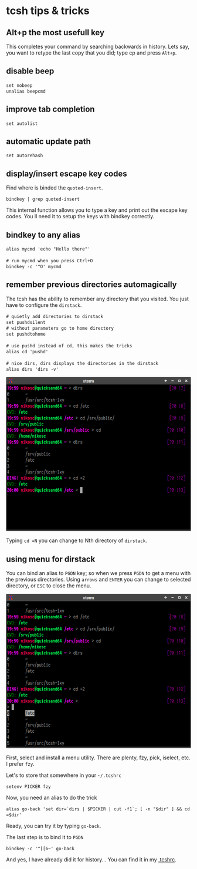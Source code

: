 # tcsh tips & tricks


## Alt+p the most usefull key

This completes your command by searching backwards in history. Lets say, you want to retype the last copy that you did; type cp and press `Alt+p`.

## disable beep

```
set nobeep
unalias beepcmd
```

## improve tab completion
```
set autolist
```

## automatic update path
```
set autorehash
```

## display/insert escape key codes

Find where is binded the `quoted-insert`.
```
bindkey | grep quoted-insert
```
This internal function allows you to type a key and print out the escape key codes. You ll need it to setup the keys with bindkey correctly.

## bindkey to any alias

```
alias mycmd 'echo "Hello there"'

# run mycmd when you press Ctrl+O
bindkey -c '^O' mycmd
```

## remember previous directories automagically

The tcsh has the ability to remember any directory that you visited.
You just have to configure the `dirstack`.

```
# quietly add directories to dirstack
set pushdsilent
# without parameters go to home directory
set pushdtohome

# use pushd instead of cd, this makes the tricks
alias cd 'pushd'

# nice dirs, dirs displays the directories in the dirstack
alias dirs 'dirs -v'
```
![pushd example](https://github.com/nereusx/tcsh-lxy/blob/master/pics/tt-pushd.png "PUSHD Example")

Typing `cd =N` you can change to Nth directory of `dirstack`.


## using menu for dirstack

You can bind an alias to `PGDN` key; so when we press `PGDN` to get a menu with the previous directories. Using `arrows` and `ENTER` you can change to selected directory, or `ESC` to close the menu.

![pgdn example](https://github.com/nereusx/tcsh-lxy/blob/master/pics/tt-pgdn.png "dirs tui example")

First, select and install a menu utility. There are plenty, fzy, pick, iselect, etc. I prefer `fzy`.

Let's to store that somewhere in your `~/.tcshrc`
```
setenv PICKER fzy
```
Now, you need an alias to do the trick
```
alias go-back 'set dir=`dirs | $PICKER | cut -f1`; [ -n "$dir" ] && cd =$dir'
```
Ready, you can try it by typing `go-back`.

The last step is to bind it to `PGDN`
```
bindkey -c '^[[6~' go-back
```


And yes, I have already did it for history... You can find it in my [.tcshrc](https://github.com/nereusx/dotfiles/blob/master/.tcshrc).

